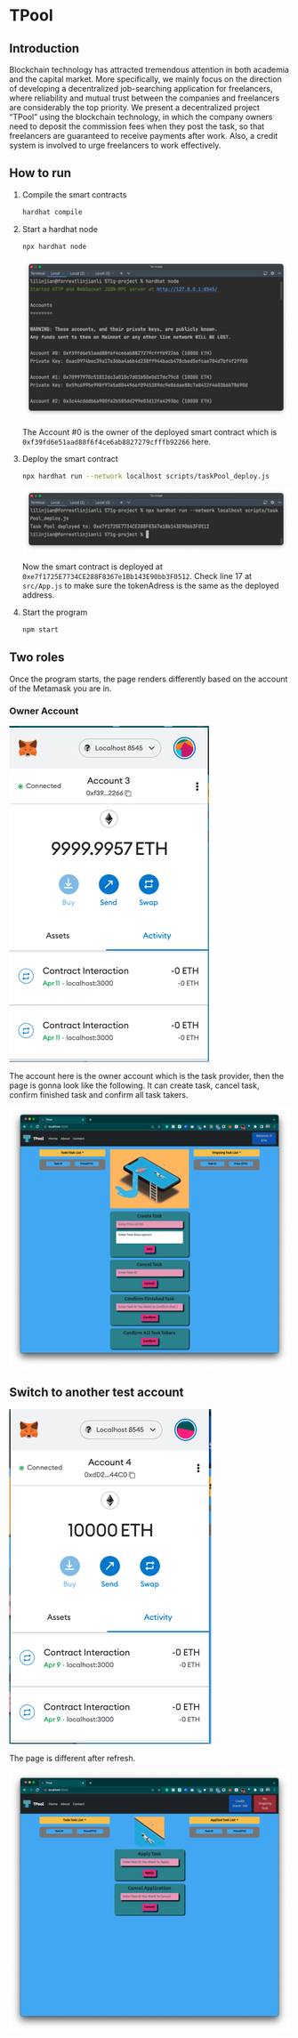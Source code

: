 # TPool

## Introduction

Blockchain technology has attracted tremendous attention in both academia and the capital market. More specifically, we mainly focus on the direction of developing a decentralized job-searching application for freelancers, where reliability and mutual trust between the companies and freelancers are considerably the top priority. We present a decentralized project “TPool” using the blockchain technology, in which the company owners need to deposit the commission fees when they post the task, so that freelancers are guaranteed to receive payments after work. Also, a credit system is involved to urge freelancers to work effectively.

## How to run

1. Compile the smart contracts

    ```bash
    hardhat compile
    ```

2. Start a hardhat node

    ```bash
    npx hardhat node
    ```

   ![截屏2022-08-30 下午9.05.40.png](images/%25E6%2588%25AA%25E5%25B1%258F2022-08-30_%25E4%25B8%258B%25E5%258D%25889.05.40.png)

   The Account #0 is the owner of the deployed smart contract which is `0xf39fd6e51aad88f6f4ce6ab8827279cfffb92266` here.

3. Deploy the smart contract

    ```bash
    npx hardhat run --network localhost scripts/taskPool_deploy.js
    ```

   ![截屏2022-08-30 下午9.09.48.png](images/%25E6%2588%25AA%25E5%25B1%258F2022-08-30_%25E4%25B8%258B%25E5%258D%25889.09.48.png)

   Now the smart contract is deployed at `0xe7f1725E7734CE288F8367e1Bb143E90bb3F0512`. Check line 17 at `src/App.js` to make sure the tokenAdress is the same as the deployed address.

4. Start the program

    ```bash
    npm start
    ```


## Two roles

Once the program starts, the page renders differently based on the account of the Metamask you are in.

### Owner Account

![截屏2022-08-30 下午9.16.18.png](images/%25E6%2588%25AA%25E5%25B1%258F2022-08-30_%25E4%25B8%258B%25E5%258D%25889.16.18.png)

The account here is the owner account which is the task provider, then the page is gonna look like the following. It can create task, cancel task, confirm finished task and confirm all task takers.

![截屏2022-08-30 下午9.13.18.png](images/%25E6%2588%25AA%25E5%25B1%258F2022-08-30_%25E4%25B8%258B%25E5%258D%25889.13.18.png)

## Switch to another test account

![截屏2022-08-30 下午9.18.26.png](images/%25E6%2588%25AA%25E5%25B1%258F2022-08-30_%25E4%25B8%258B%25E5%258D%25889.18.26.png)

The page is different after refresh.

![截屏2022-08-30 下午9.20.19.png](images/%25E6%2588%25AA%25E5%25B1%258F2022-08-30_%25E4%25B8%258B%25E5%258D%25889.20.19.png)